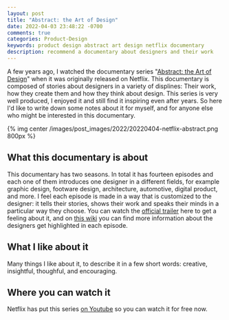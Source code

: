 ```yaml
---
layout: post
title: "Abstract: the Art of Design"
date: 2022-04-03 23:48:22 -0700
comments: true
categories: Product-Design
keywords: product design abstract art design netflix documentary
description: recommend a documentary about designers and their work 
---
```

A few years ago, I watched the documentary series "[Abstract: the Art of Design](https://www.netflix.com/title/80057883)" when it was originally released on Netflix. This documentary is composed of stories about designers in a variety of displines: Their work, how they create them and how they think about design. This series is very well produced, I enjoyed it and still find it inspiring even after years. So here I'd like to write down some notes about it for myself, and for anyone else who might be interested in this documentary.

{% img center /images/post_images/2022/20220404-netflix-abstract.png 800px %}

## What this documentary is about
This documentary has two seasons. In total it has fourteen episodes and each one of them introduces one designer in a different fields, for example graphic design, footware design, architecture, automotive, digital product, and more. I feel each episode is made in a way that is customized to the designer: it tells their stories, shows their work and speaks their minds in a particular way they choose. You can watch the [official trailer](https://www.youtube.com/watch?v=DYaq2sWTWAA) here to get a feeling about it, and on [this wiki](https://en.wikipedia.org/wiki/Abstract:_The_Art_of_Design) you can find more information about the designers get highlighted in each episode.

## What I like about it
Many things I like about it, to describe it in a few short words: creative, insightful, thoughful, and encouraging.

## Where you can watch it
Netflix has put this series [on Youtube](https://www.youtube.com/watch?v=q_k8fVNzbGU&list=PLuctemCzX-m4svPpBctWUp0oG__Lhglq9) so you can watch it for free now.